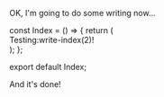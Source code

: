 OK, I'm going to do some writing now...

<crea-write path="src/pages/Index.tsx" description="write-description">
const Index = () => {
  return (
    <div>
        Testing:write-index(2)!
    </div>
  );
};

export default Index;
</crea-write>

And it's done!
